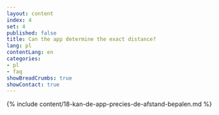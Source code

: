 ```yaml
---
layout: content
index: 4
set: 4
published: false
title: Can the app determine the exact distance?
lang: pl
contentLang: en
categories:
- pl
- faq
showBreadCrumbs: true
showContact: true
---
```

{% include content/18-kan-de-app-precies-de-afstand-bepalen.md %}
